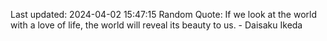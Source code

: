 Last updated: 2024-04-02 15:47:15
Random Quote: If we look at the world with a love of life, the world will reveal its beauty to us. - Daisaku Ikeda